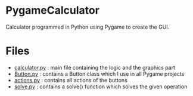 # PygameCalculator

Calculator programmed in Python using Pygame to create the GUI.

# Files

- [calculator.py](calculator.py) : main file containing the logic and the graphics part
- [Button.py](Button.py) : contains a Button class which I use in all Pygame projects
- [actions.py](actions.py) : contains all actions of the buttons
- [solve.py](solve.py) : contains a solve() function which solves the given operation
